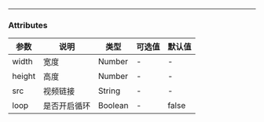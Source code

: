 ---

### Attributes
|参数|说明|类型|可选值|默认值|
|---|---|---|---|---|
|width|宽度|Number|-|-|
|height|高度|Number|-|-|
|src|视频链接|String|-|-|
|loop|是否开启循环|Boolean|-|false|